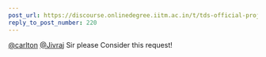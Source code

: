 ```yaml
---
post_url: https://discourse.onlinedegree.iitm.ac.in/t/tds-official-project1-discrepencies/171141/291
reply_to_post_number: 220
---
```

[@carlton](/u/carlton) [@Jivraj](/u/jivraj) Sir please Consider this request!
